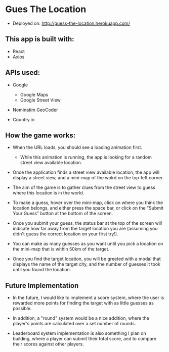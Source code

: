 # Gues The Location 
- Deployed on: 
http://guess-the-location.herokuapp.com/

## This app is built with: 
- React
- Axios

## APIs used: 
- Google
    - Google Maps
    - Google Street View

- Nominatim GeoCoder
- Country.io

## How the game works:

- When the URL loads, you should see a loading animation first.
    - While this animation is running, the app is looking for a random street view available location.

- Once the application finds a street view available location, the app will display a street view, and a mini-map of the wolrd on the top-left corner. 

- The aim of the game is to gather clues from the street view to guess where this location is in the world. 

- To make a guess, hover over the mini-map, click on where you think the location belongs, and either press the space bar, or click on the "Submit Your Guess" button at the bottom of the screen. 

- Once you submit your guess, the status bar at the top of the screen will indicate how far away from the target location you are (assuming you didn't guess the correct location on your first try!).

- You can make as many guesses as you want until you pick a location on the mini-map that is within 50km of the target. 

- Once you find the target location, you will be greeted with a modal that displays the name of the target city, and the number of guesses it took until you found the location.

## Future Implementation
- In the future, I would like to implement a score system, where the user is rewarded more points for finding the target with as little guesses as possible.

- In addition, a "round" system would be a nice addition, where the player's points are calculated over a set number of rounds. 

- Leaderboard system implementation is also something I plan on building, where a player can submit their total score, and  to compare their scores against other players.

